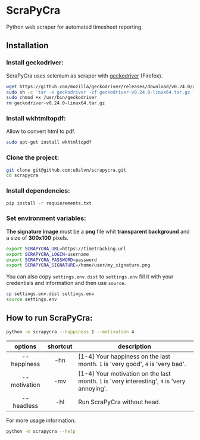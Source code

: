 # ScraPyCra

Python web scraper for automated timesheet reporting.

## Installation

### Install geckodriver:

ScraPyCra uses selenium as scraper with [geckodriver](https://github.com/mozilla/geckodriver) (Firefox).

```bash
wget https://github.com/mozilla/geckodriver/releases/download/v0.24.0/geckodriver-v0.24.0-linux64.tar.gz
sudo sh -c 'tar -x geckodriver -zf geckodriver-v0.24.0-linux64.tar.gz -O > /usr/bin/geckodriver'
sudo chmod +x /usr/bin/geckodriver
rm geckodriver-v0.24.0-linux64.tar.gz
```

### Install wkhtmltopdf:

Allow to convert html to pdf.

```bash
sudo apt-get install wkhtmltopdf
```

### Clone the project:

```bash
git clone git@github.com:u8slvn/scrapycra.git
cd scrapycra
```

### Install dependencies:

```bash
pip install -r requierements.txt
```

### Set environment variables:

**The signature image** must be a **png** file whit **transparent background** and a size of **300x100** pixels.

```bash
export SCRAPYCRA_URL=https://timetracking.url
export SCRAPYCRA_LOGIN=username
export SCRAPYCRA_PASSWORD=password
export SCRAPYCRA_SIGNATURE=/home/user/my_signature.png
```

You can also copy `settings.env.dist` to `settings.env` fill it with your credentials and information and then use `source`. 

```bash
cp settings.env.dist settings.env
source settings.env
```

## How to run ScraPyCra:

```bash
python -m scrapycra --happiness 1 --motivation 4
```

|    options   | shortcut | description                                                                                 |
|:------------:|:--------:|---------------------------------------------------------------------------------------------|
|  --happiness |    -hn   | [1-4] Your happiness on the last month. `1` is 'very good', `4` is 'very bad'.              |
| --motivation |    -mv   | [1-4] Your motivation on the last month. `1` is 'very interesting', `4` is 'very annoying'. |
|  --headless  |    -hl   | Run ScraPyCra without head.                                                                 |

For more usage information:

```bash
python -m scrapycra --help
```
